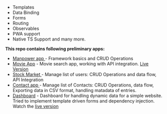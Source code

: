 - Templates
- Data Binding
- Forms
- Routing
- Observables
- PWA support
- Native TS Support
  and many more.

**This repo contains following preliminary apps:**

- [Manpower app ](https://github.com/rakesh-gupta29/angular-basics/tree/main/manpower-app) - Framework basics and CRUD Operations
- [Movie App](https://github.com/rakesh-gupta29/angular-basics/tree/movie-app) - Movie search app, working with API integration. [Live Version](https://angular-movie-search.vercel.app/)
- [Stock Market ](https://github.com/rakesh-gupta29/angular-basics/tree/stock-market) - Manage list of users: CRUD Operations and data flow, API Integration
- [Contact app ](https://github.com/rakesh-gupta29/angular-basics/tree/contact-app) - Manage list of Contacts: CRUD Operations, data flow, Exporting data in CSV format, handling matadata of entries.
- [Dashboard](https://github.com/rakesh-gupta29/angular-basics/tree/dashboard) - Dashboard for handling dynamic data for a simple website. Tried to implement template driven forms and dependency injection. Watch the [live version](https://dashboard-angular-one.vercel.app/)
